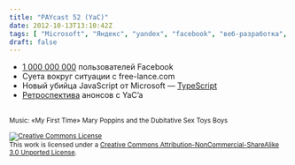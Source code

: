 ```yaml
---
title: "PAYcast 52 (YaC)"
date: 2012-10-13T13:10:42Z
tags: [ "Microsoft", "Яндекс", "yandex", "facebook", "веб-разработка", "browser", "PAYcast", "TypeScript" ]
draft: false
---
```

<ul>
<li><a href="http://www.bbc.co.uk/news/technology-19816709" target="_blank">1 000 000 000</a> пользователей Facebook</li>
<li>Суета вокруг ситуации с free-lance.com</li>
<li>Новый убийца JavaScript от Microsoft &#8212; <a href="http://www.hanselman.com/blog/WhyDoesTypeScriptHaveToBeTheAnswerToAnything.aspx" target="_blank">TypeScript</a></li>
<li><a href="http://habrahabr.ru/post/153451/" target="_blank">Ретроспектива</a> анонсов с YaC&#8217;a</li>
</ul>
<p><span id="more-655"></span><br />
<small>Music: &#171;My First Time&#187; Mary Poppins and the Dubitative Sex Toys Boys</small></p>
<p><small><a rel="license" href="http://creativecommons.org/licenses/by-nc-sa/3.0/"><img alt="Creative Commons License" style="border-width:0" src="http://i.creativecommons.org/l/by-nc-sa/3.0/80x15.png" /></a><br />This work is licensed under a <a rel="license" href="http://creativecommons.org/licenses/by-nc-sa/3.0/">Creative Commons Attribution-NonCommercial-ShareAlike 3.0 Unported License</a>.</small></p>

     